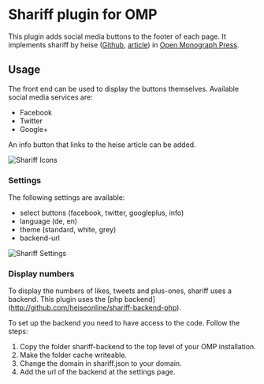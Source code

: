 # Shariff plugin for OMP
This plugin adds social media buttons to the footer of each page. It implements shariff by heise ([Github](https://github.com/heiseonline/shariff), [article](http://ct.de/shariff))  in [Open Monograph Press](https://pkp.sfu.ca/omp/).


## Usage

The front end can be used to display the buttons themselves. Available social media services are:
- Facebook
- Twitter
- Google+

An info button that links to the heise article can be added.

![Shariff Icons](https://raw.githubusercontent.com/langsci/lsp-artwork/master/shariff/shariff-icons.PNG)

### Settings
The following settings are available: 
- select buttons (facebook, twitter, googleplus, info)
- language (de, en)
- theme (standard, white, grey)
- backend-url

![Shariff Settings](https://raw.githubusercontent.com/langsci/lsp-artwork/master/shariff/shariff-settings.PNG)

### Display numbers

To display the numbers of likes, tweets and plus-ones, shariff uses a backend. This plugin uses the [php backend] (http://github.com/heiseonline/shariff-backend-php). 

To set up the backend you need to have access to the code. Follow the steps:
 1. Copy the folder shariff-backend to the top level of your OMP installation.
 2. Make the folder cache writeable.
 3. Change the domain in shariff.json to your domain.
 4. Add the url of the backend at the settings page.
